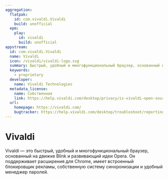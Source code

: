 ```yaml
---
aggregation:
  flatpak:
    id: com.vivaldi.Vivaldi
    build: unofficial
  epm:
    play:
      id: vivaldi
      build: unofficial
appstream:
  id: com.vivaldi.Vivaldi
  name: Vivaldi
  icon: /vivaldi/vivaldi-logo.svg
  summary: Быстрый, удобный и многофункциональный браузер, основанный на движке Blink и развивающий идеи Opera.
  keywords:
    - proprietary
  developer:
    name: Vivaldi Technologies
  metadata_license:
    name: Собственная
    link: https://help.vivaldi.com/desktop/privacy/is-vivaldi-open-source/
  url:
    homepage: https://vivaldi.com/
    bugtracker: https://help.vivaldi.com/desktop/troubleshoot/reporting-a-bug-in-vivaldi/
---
```


# Vivaldi

Vivaldi — это быстрый, удобный и многофункциональный браузер, основанный на движке Blink и развивающий идеи Opera. Он поддерживает расширения для Chrome, имеет встроенный блокировщик рекламы, собственную систему синхронизации и удобный менеджер паролей.

<!--@include: @apps/.parts/install/content-flatpak.md-->
<!--@include: @apps/.parts/install/content-epm-play.md-->
